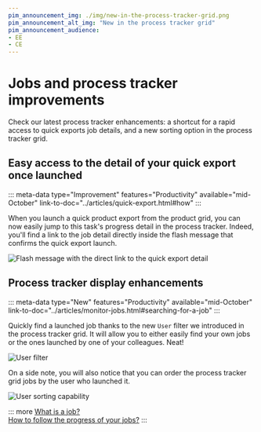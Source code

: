 ```yaml
---
pim_announcement_img: ./img/new-in-the-process-tracker-grid.png
pim_announcement_alt_img: "New in the process tracker grid"
pim_announcement_audience:
- EE
- CE
---
```


# Jobs and process tracker improvements

Check our latest process tracker enhancements: a shortcut for a rapid access to quick exports job details, and a new sorting option in the process tracker grid.

## Easy access to the detail of your quick export once launched
::: meta-data type="Improvement" features="Productivity" available="mid-October" link-to-doc="../articles/quick-export.html#how"
:::

When you launch a quick product export from the product grid, you can now easily jump to this task's progress detail in the process tracker. Indeed, you'll find a link to the job detail directly inside the flash message that confirms the quick export launch.

![Flash message with the direct link to the quick export detail](../img/flash-message-with-direct-link-to-the-quick-export-detail.png)

## Process tracker display enhancements
::: meta-data type="New" features="Productivity" available="mid-October" link-to-doc="../articles/monitor-jobs.html#searching-for-a-job"
:::

Quickly find a launched job thanks to the new `User` filter we introduced in the process tracker grid. It will allow you to either easily find your own jobs or the ones launched by one of your colleagues. Neat!

![User filter](../img/user-filter-in-the-process-tracker.png)

On a side note, you will also notice that you can order the process tracker grid jobs by the user who launched it.

![User sorting capability](../img/user-sorting-capability-in-the-process-tracker.png)

::: more
[What is a job?](../articles/monitor-jobs.html#what-is-a-job)  
[How to follow the progress of your jobs?](../articles/monitor-jobs.html#how-to-monitor)
:::
